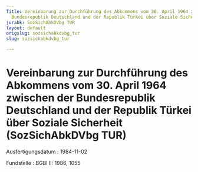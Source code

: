 ```yaml
---
Title: Vereinbarung zur Durchführung des Abkommens vom 30. April 1964 zwischen der
  Bundesrepublik Deutschland und der Republik Türkei über Soziale Sicherheit
jurabk: SozSichAbkDVbg TUR
layout: default
origslug: sozsichabkdvbg_tur
slug: sozsichabkdvbg_tur

---
```


# Vereinbarung zur Durchführung des Abkommens vom 30. April 1964 zwischen der Bundesrepublik Deutschland und der Republik Türkei über Soziale Sicherheit (SozSichAbkDVbg TUR)

Ausfertigungsdatum
:   1984-11-02

Fundstelle
:   BGBl II: 1986, 1055

